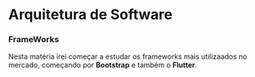 # Arquitetura de Software

### FrameWorks
Nesta matéria irei começar a estudar os frameworks mais utilizaados no mercado, começando por **Bootstrap** e também o **Flutter**.